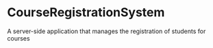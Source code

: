 # CourseRegistrationSystem
A server-side application that manages the registration of students for courses
